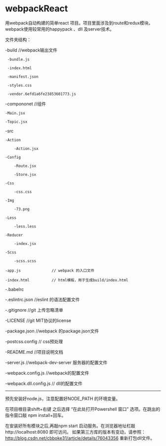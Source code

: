# webpackReact
用webpack自动构建的简单react 项目。项目里面涉及到route和redux模块。webpack使用较常用的happypack 、dll 及server技术。

文件夹结构：

-build           //webpack输出文件

     -bundle.js
    
     -index.html
    
     -manifest.json
    
     -styles.css
      
     -vendor.6efd1a6fe23853601773.js
     
-compononet       //组件

    -Main.jsx
    
    -Topic.jsx
    
-src

    -Action   
    
        -Action.jsx
        
    -Config   
    
        -Route.jsx     
        
        -Store.jsx
        
    -Css
    
        -css.css
        
    -Img
    
        -73.png
        
    -Less
    
        -less.less
        
    -Reducer
    
        -index.jsx
        
    -Scss
    
        -scss.scss
        
    -app.js              // webpack 的入口文件
    
    -index.html          // html模板，用于生成build/index.html
    
    
-.babelrc

-.eslintrc.json          //eslint 的语法配置文件

-.gitignore              //git 上传忽略清单

-LICENSE                 //git MIT协议的license

-package.json            //webpack 的package.json文件 

-postcss.config          // css预处理

-README.md               //项目说明文档

-server.js               //webpack-dev-server 服务器的配置文件

-webpack.config.js       //webpack的配置文件

-webpack.dll.config.js   // dll的配置文件
_________________________________________________________________________________
预先安装好node.js，注意配置好NODE_PATH 的环境变量。

在项目根目录shift+右键 之后选择 “在此处打开Powershell 窗口” 选项。在跳出的指令窗口敲 npm install+回车。

在安装好所有模块之后,再敲npm start 启动服务。在浏览器地址栏敲http://localhost:8080 即可访问。
如果第三方库的版本有变动，请参照：http://blog.csdn.net/cbboke31/article/details/76043356 重新打包dll文件。



